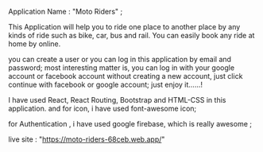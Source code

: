 Application Name : "Moto Riders" ;

This Application will help you to ride one place to another place by any kinds of ride such as bike, car, bus and rail. You can easily book any ride at home by online.

you can create a user or you can log in this application by email and password;
most interesting matter is, you can log in with your google account or facebook account without creating a new account, just click continue with facebook or google account;
just enjoy it......!

I have used React, React Routing, Bootstrap and HTML-CSS in this application. and for icon, i have used font-awesome icon;

for Authentication , i have used google firebase, which is really awesome ;

live site : "https://moto-riders-68ceb.web.app/"
